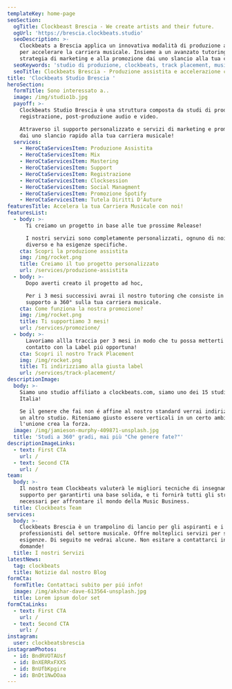 ```yaml
---
templateKey: home-page
seoSection:
  ogTitle: Clockbeast Brescia - We create artists and their future.
  ogUrl: 'https://brescia.clockbeats.studio'
  seoDescription: >-
    Clockbeats a Brescia applica un innovativa modalità di produzione assistita
    per accelerare la carriera musicale. Insieme a un avanzato tutoring, alla
    strategia di marketing e alla promozione dai uno slancio alla tua carriera!
  seoKeywords: 'studio di produzione, clockbeats, track placement, musica brescia'
  seoTitle: Clockbeats Brescia - Produzione assistita e accelerazione carriera musicale
title: 'Clockbeats Studio Brescia '
heroSection:
  formTitle: Sono interessato a..
  image: /img/studio1b.jpg
  payoff: >-
    Clockbeats Studio Brescia è una struttura composta da studi di produzione,
    registrazione, post-produzione audio e video.

    Attraverso il supporto personalizzato e servizi di marketing e promozione
    dai uno slancio rapido alla tua carriera musicale!
  services:
    - HeroCtaServicesItem: Produzione Assistita
    - HeroCtaServicesItem: Mix
    - HeroCtaServicesItem: Mastering
    - HeroCtaServicesItem: Support
    - HeroCtaServicesItem: Registrazione
    - HeroCtaServicesItem: Clocksession
    - HeroCtaServicesItem: Social Managment
    - HeroCtaServicesItem: Promozione Spotify
    - HeroCtaServicesItem: Tutela Diritti D'Auture
featuresTitle: Accelera la tua Carriera Musicale con noi!
featuresList:
  - body: >-
      Ti creiamo un progetto in base alle tue prossime Release! 

      I nostri servizi sono completamente personalizzati, ognuno di noi è
      diverso e ha esigenze specifiche.
    cta: Scopri la produzione assistita
    img: /img/rocket.png
    title: Creiamo il tuo progetto personalizzato
    url: /services/produzione-assistita
  - body: >-
      Dopo averti creato il progetto ad hoc, 

      Per i 3 mesi successivi avrai il nostro tutoring che consiste in un
      supporto a 360° sulla tua carriera musicale. 
    cta: Come funziona la nostra promozione?
    img: /img/rocket.png
    title: Ti supportiamo 3 mesi!
    url: /services/promozione/
  - body: >-
      Lavoriamo allla traccia per 3 mesi in modo che tu possa metterti in
      contatto con la Label piú opportuna!
    cta: Scopri il nostro Track Placement
    img: /img/rocket.png
    title: Ti indirizziamo alla giusta label
    url: /services/track-placement/
descriptionImage:
  body: >-
    Siamo uno studio affiliato a clockbeats.com, siamo uno dei 15 studi in
    Italia!

    Se il genere che fai non é affine al nostro standard verrai indirizzato in
    un altro studio. Riteniamo giusto essere verticali in un certo ambito ma
    l'unione crea la forza.
  image: /img/jamieson-murphy-409871-unsplash.jpg
  title: 'Studi a 360° gradi, mai più "Che genere fate?"'
descriptionImageLinks:
  - text: First CTA
    url: /
  - text: Second CTA
    url: /
team:
  body: >-
    Il nostro team Clockbeats valuterà le migliori tecniche di insegnamento e
    supporto per garantirti una base solida, e ti fornirà tutti gli strumenti
    necessari per affrontare il mondo della Music Business.
  title: Clockbeats Team
services:
  body: >-
    Clockbeats Brescia è un trampolino di lancio per gli aspiranti e i
    professionisti del settore musicale. Offre molteplici servizi per svariate
    esigenze. Di seguito ne vedrai alcune. Non esitare a contattarci in caso di
    domande!
  title: I nostri Servizi
latestNews:
  tag: clockbeats
  title: Notizie dal nostro Blog
formCta:
  formTitle: Contattaci subito per piú info!
  image: /img/akshar-dave-613564-unsplash.jpg
  title: Lorem ipsum dolor set
formCtaLinks:
  - text: First CTA
    url: /
  - text: Second CTA
    url: /
instagram:
  user: clockbeatsbrescia
instagramPhotos:
  - id: BndRVOTAUsf
  - id: BnXERRxFXXS
  - id: BnUfbKpgire
  - id: BnDt1NwDOaa
---
```


